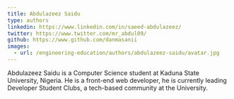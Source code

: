 ```yaml
---
title: Abdulazeez Saidu
type: authors
linkedin: https://www.linkedin.com/in/saeed-abdulazeez/
twitter: https://www.twitter.com/mr_abdul09/
github: https://www.github.com/danmasanii
images:
  - url: /engineering-education/authors/abdulazeez-saidu/avatar.jpg 
---
```

Abdulazeez Saidu is a Computer Science student at Kaduna State University, Nigeria. He is a front-end web developer, he is currently leading Developer Student Clubs, a tech-based community at the University.
